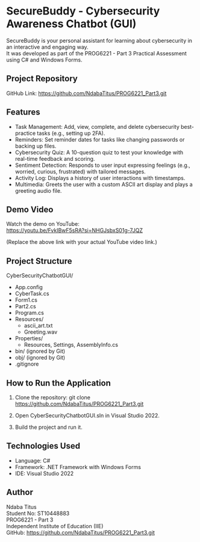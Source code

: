 # SecureBuddy - Cybersecurity Awareness Chatbot (GUI)

SecureBuddy is your personal assistant for learning about cybersecurity in an interactive and engaging way.  
It was developed as part of the PROG6221 - Part 3 Practical Assessment using C# and Windows Forms.

## Project Repository

GitHub Link: https://github.com/NdabaTitus/PROG6221_Part3.git

## Features

- Task Management: Add, view, complete, and delete cybersecurity best-practice tasks (e.g., setting up 2FA).
- Reminders: Set reminder dates for tasks like changing passwords or backing up files.
- Cybersecurity Quiz: A 10-question quiz to test your knowledge with real-time feedback and scoring.
- Sentiment Detection: Responds to user input expressing feelings (e.g., worried, curious, frustrated) with tailored messages.
- Activity Log: Displays a history of user interactions with timestamps.
- Multimedia: Greets the user with a custom ASCII art display and plays a greeting audio file.

## Demo Video

Watch the demo on YouTube:  
https://youtu.be/FvkIBwF5sRA?si=NHGJsbxS01g-7JQZ

(Replace the above link with your actual YouTube video link.)

## Project Structure

CyberSecurityChatbotGUI/
- App.config  
- CyberTask.cs  
- Form1.cs  
- Part2.cs  
- Program.cs  
- Resources/
  - ascii_art.txt  
  - Greeting.wav  
- Properties/
  - Resources, Settings, AssemblyInfo.cs  
- bin/ (ignored by Git)  
- obj/ (ignored by Git)  
- .gitignore  

## How to Run the Application

1. Clone the repository:
   git clone https://github.com/NdabaTitus/PROG6221_Part3.git

2. Open CyberSecurityChatbotGUI.sln in Visual Studio 2022.

3. Build the project and run it.

## Technologies Used

- Language: C#
- Framework: .NET Framework with Windows Forms
- IDE: Visual Studio 2022

## Author

Ndaba Titus  
Student No: ST10448883  
PROG6221 - Part 3  
Independent Institute of Education (IIE)  
GitHub: https://github.com/NdabaTitus/PROG6221_Part3.git
